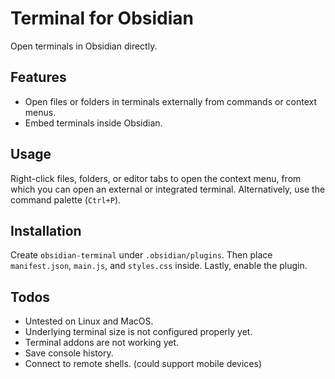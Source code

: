 # Terminal for Obsidian

Open terminals in Obsidian directly.

## Features

- Open files or folders in terminals externally from commands or context menus.
- Embed terminals inside Obsidian.

## Usage

Right-click files, folders, or editor tabs to open the context menu, from which you can open an external or integrated terminal. Alternatively, use the command palette (`Ctrl+P`).

## Installation

Create `obsidian-terminal` under `.obsidian/plugins`. Then place `manifest.json`, `main.js`, and `styles.css` inside. Lastly, enable the plugin.

## Todos

- Untested on Linux and MacOS.
- Underlying terminal size is not configured properly yet.
- Terminal addons are not working yet.
- Save console history.
- Connect to remote shells. (could support mobile devices)
